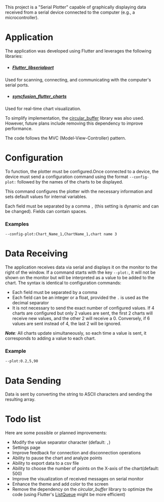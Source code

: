 This project is a "Serial Plotter" capable of graphically displaying data received from a serial device connected to the computer (e.g., a microcontroller).

# Application

The application was developed using Flutter and leverages the following libraries:
- ##### [Flutter_libserialport](https://pub.dev/packages/flutter_libserialport)
Used for scanning, connecting, and communicating with the computer's serial ports.

- ##### [syncfusion_flutter_charts](https://pub.dev/packages/syncfusion_flutter_charts)
Used for real-time chart visualization.

To simplify implementation, the [circular_buffer](https://pub.dev/packages/circular_buffer/versions) library was also used. However, future plans include removing this dependency to improve performance.

The code follows the MVC (Model-View-Controller) pattern.

# Configuration

To function, the plotter must be configured.Once connected to a device, the device must send a configuration command using the format `--config-plot:` followed by the names of the charts to be displayed.

This command configures the plotter with the necessary information and sets default values for internal variables.

Each field must be separated by a comma `,` (this setting is dynamic and can be changed). Fields can contain spaces.

### Examples

```
--config-plot:Chart_Name_1,ChartName_1,chart name 3
```


# Data Receiving

The application receives data via serial and displays it on the monitor to the right of the window. If a command starts with the key `--plot:`, it will not be shown on the monitor but will be interpreted as a value to be added to the chart. The syntax is identical to configuration commands:
- Each field must be separated by a comma
- Each field can be an integer or a float, provided the `.` is used as the decimal separator
- It is not necessary to send the exact number of configured values. If 4 charts are configured but only 2 values are sent, the first 2 charts will receive new values, and the other 2 will receive a 0. Conversely, if 6 values are sent instead of 4, the last 2 will be ignored.

_**Note**:_ All charts update simultaneously, so each time a value is sent, it corresponds to adding a value to each chart.

### Example
```
--plot:0.2,5,90
```

# Data Sending

Data is sent by converting the string to ASCII characters and sending the resulting array.

# Todo list
Here are some possible or planned improvements:

- Modify the value separator character (default: `,`)
- Settings page
- Improve feedback for connection and disconnection operations
- Ability to pause the chart and analyze points
- Ability to export data to a csv file
- Ability to choose the number of points on the X-axis of the chart(default: 500)
- Improve the visualization of received messages on serial monitor
- Enhance the theme and add color to the screen
- Remove the dependency on the _circular_buffer_ library to optimize the code  (using Flutter's [ListQueue](https://api.flutter.dev/flutter/dart-collection/ListQueue-class.html) might be more efficient)